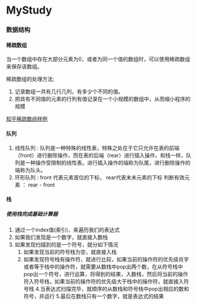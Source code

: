 # MyStudy
### 数据结构

#### 稀疏数组

当一个数组中存在大部分元素为0，或者为同一个值的数组时，可以使用稀疏数组来保存该数组。

稀疏数组的处理方法;
1. 记录数组一共有几行几列，有多少个不同的值。
2. 把具有不同值的元素的行列有值记录在一个小规模的数组中，从而缩小程序的规模

[知乎稀疏数组样例](https://zhuanlan.zhihu.com/p/79058046)


#### 队列
1. 线性队列 : 队列是一种特殊的线性表，特殊之处在于它只允许在表的前端（front）进行删除操作，而在表的后端（rear）进行插入操作，和栈一样，队列是一种操作受限制的线性表。进行插入操作的端称为队尾，进行删除操作的端称为队头。
2. 环形队列 : front 代表元素首位的下标， rear代表末未元素的下标
判断有效元素 ： rear - front


#### 栈

##### 使用栈完成基础计算器

1. 通过一个index值(索引)，来遍历我们的表达式
2. 如果我们发现是一个数字，就直接入数栈
3. 如果发现扫描到的是一个符号，就分如下情况 
   1. 如果发现当前的符号栈为空，就直接入栈
   2. 如果发现符号栈有操作符，就进行比较，如果当前的操作符的优先级肖宇或者等于栈中的操作符，就需要从数栈中pop出两个数，在从符号栈中pop出一个符号，进行运算，将得到的结果，入数栈，然后将当前的操作符入符号栈，如果当前的操作符的优先级大于栈中的操作符，就直接入符号栈
4.当表达式扫描完毕，就顺序的从数栈和符号栈中pop出相应的数和符号，并运行
5.最后在数栈只有一个数字，就是表达式的结果
